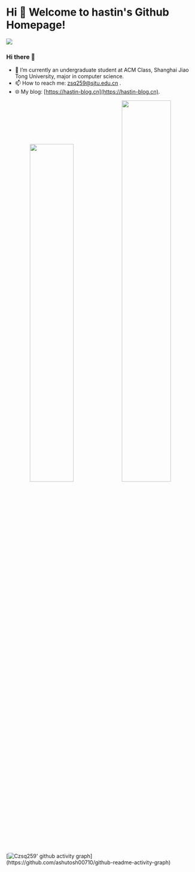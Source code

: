 # Hi 🎉 Welcome to hastin's Github Homepage!

<img src="https://readme-typing-svg.herokuapp.com/?lines=Welcome,%20visitor!;Hello%20Github%20World!&font=Roboto" />

### Hi there 👋

- 🔭 I’m currently an undergraduate student at ACM Class, Shanghai Jiao Tong University, major in computer science.
- 📫 How to reach me: zsq259@sjtu.edu.cn .
- 🌐 My blog: [https://hastin-blog.cn](https://hastin-blog.cn).

<p align="center"> 
  <img width="48%" src="https://github-readme-stats.vercel.app/api?username=zsq259&show_icons=true&theme=dark" />
  <img width="51%" src="https://github-readme-streak-stats.herokuapp.com/?user=zsq259&theme=dark" />
</p>

[![Czsq259' github activity graph](https://github-readme-activity-graph.cyclic.app/graph?username=zsq259&bg_color=000000&color=FFFFFF&line=1cadfb&point=1cadfb&area=true&hide_border=true")](https://github.com/ashutosh00710/github-readme-activity-graph)

